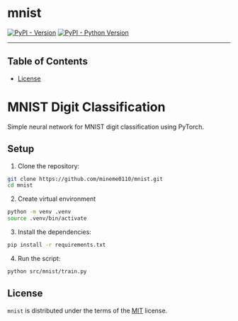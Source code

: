 # mnist

[![PyPI - Version](https://img.shields.io/pypi/v/mnist.svg)](https://pypi.org/project/mnist)
[![PyPI - Python Version](https://img.shields.io/pypi/pyversions/mnist.svg)](https://pypi.org/project/mnist)

-----

## Table of Contents


- [License](#license)

# MNIST Digit Classification

Simple neural network for MNIST digit classification using PyTorch.

## Setup

1. Clone the repository:

```bash
git clone https://github.com/mineme0110/mnist.git
cd mnist
```
2. Create virtual environment

```bash
python -m venv .venv
source .venv/bin/activate
```

3. Install the dependencies:

```bash
pip install -r requirements.txt
```

4. Run the script:

```bash
python src/mnist/train.py
```

## License

`mnist` is distributed under the terms of the [MIT](https://spdx.org/licenses/MIT.html) license.
